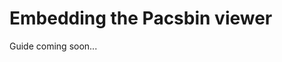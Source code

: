 # Embedding the Pacsbin viewer

<!-- Embedding the Pacsbin viewer requires a paid plan. -->

Guide coming soon...
